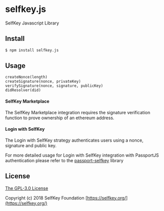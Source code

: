 # selfkey.js

SelfKey Javascript Library

## Install

```bash
$ npm install selfkey.js
```

## Usage

```	
createNonce(length)
createSignature(nonce, privateKey)
verifySignature(nonce, signature, publicKey)
didResolver(did)
```

#### SelfKey Marketplace

The SelfKey Marketplace integration requires the signature verification function to prove ownership of an ethereum address.

#### Login with SelfKey

The Login with SelfKey strategy authenticates users using a nonce, signature and public key.

For more detailed usage for Login with SelfKey integration with PassportJS authentication please refer to the [passport-selfkey](https://github.com/SelfKeyFoundation/passport-selfkey) library

## License

[The GPL-3.0 License](http://opensource.org/licenses/GPL-3.0)

Copyright (c) 2018 SelfKey Foundation [https://selfkey.org/](https://selfkey.org/)
